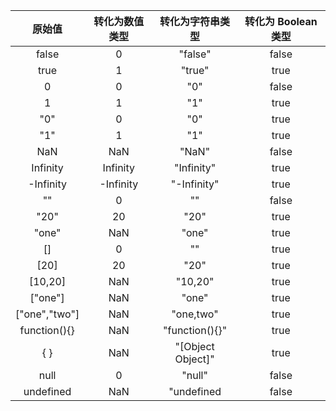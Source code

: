 |      原始值      | 转化为数值类型 | 转化为字符串类型 | 转化为 Boolean 类型 |
| :--------------: | :------------: | :--------------: | :-----------------: |
|      false       |       0        |     "false"      |        false        |
|       true       |       1        |      "true"      |        true         |
|        0         |       0        |       "0"        |        false        |
|        1         |       1        |       "1"        |        true         |
|       "0"        |       0        |       "0"        |        true         |
|       "1"        |       1        |       "1"        |        true         |
|       NaN        |      NaN       |      "NaN"       |        false        |
|     Infinity     |    Infinity    |    "Infinity"    |        true         |
|    -Infinity     |   -Infinity    |   "-Infinity"    |        true         |
|        ""        |       0        |        ""        |        false        |
|       "20"       |       20       |       "20"       |        true         |
|     "one"     |      NaN       |     "one"     |        true         |
|        []        | 0 | "" | true |
|        [20]        | 20 | "20" | true |
|     [10,20]      | NaN | "10,20" | true |
|    ["one"]    | NaN | "one" | true |
| ["one","two"] | NaN | "one,two" | true |
|   function(){}   | NaN | "function(){}" | true |
|       { }        | NaN | "[Object Object]" | true |
|       null       | 0 | "null" | false |
|    undefined     | NaN | "undefined | false |

